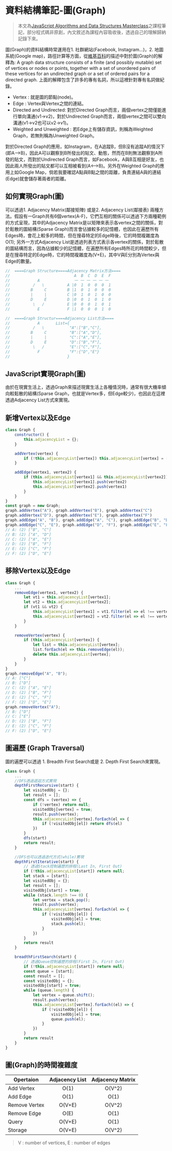 # 資料結構筆記-圖(Graph)

> 本文為[JavaScript Algorithms and Data Structures Masterclass](https://www.udemy.com/course/js-algorithms-and-data-structures-masterclass/)之課程筆記，部分程式碼非原創，內文敘述為課程內容吸收後，透過自己的理解歸納記錄下來。

圖(Graph)的資料結構時常運用在1. 社群網站(Facebook, Instagram...)，2. 地圖系統(Google map)，路徑計算等方面，從[維基百科](https://en.wikipedia.org/wiki/Graph_(abstract_data_type))的描述中對於圖(Graph)的解釋為: A graph data structure consists of a finite (and possibly mutable) set of vertices or nodes or points, together with a set of unordered pairs of these vertices for an undirected graph or a set of ordered pairs for a directed graph. 上面的解釋包含了許多的專有名詞，所以這裡針對專有名詞做紀錄。

* Vertex : 就是圖的節點(node)。
* Edge : Vertex與Vertex之間的連結。
* Directed and Undirected: 對於Directed Graph而言，兩個vertex之間僅能進行單向溝通(v1->v2)，對於Undirected Graph而言，兩個vertex之間可以雙向溝通(v1->v2也可以v2->v1)。
* Weighted and Unweighted : 若Edge上有儲存資訊，則稱為Weighted Graph，若無則稱為Unweighted Graph。

對於Directed Graph的應用，如Instagram，在A追蹤B，但B沒有追蹤A的情況下(即A-->B)，因此A可以觀察到B所發出的貼文、動態，然而在B則無法觀察到A所發的貼文，而對於Undirected Graph而言，如Facebook，A與B互相是好友，也因此兩人所發出的貼文都可以互相被看到(A<-->B)。另外在Weighted Graph的應用上如Google Map，倘若我要確認A點與B點之間的距離，負責連結A與的連結(Edge)就會儲存著兩者的距離。

## 如何實現Graph(圖)

可以透過1. Adjacency Matrix(鄰接矩陣) 或是2. Adjacency List(鄰接表) 兩種方法。假設有一Graph共有6個vertex(A-F)，它們互相的關係可以透過下方兩種範例的方式呈現，其中的Adjacency Matrix是以矩陣來表示各vertex之間的關係，對於鬆散的圖結構(Sparse Graph)而言會佔據較多的記憶體，也因此在遍歷所有Edges時，會花上較多的時間，但在搜尋特定的Edge時後，它的時間複雜度為O(1); 另外一方式Adjacency List是透過列表方式表示各vertex的關係，對於鬆散的圖結構而言，因為佔據較少的記憶體，在遍歷所有Edges時所花的時間較少，但是在搜尋特定的Edge時，它的時間複雜度為(V+E)，其中V與E分別為Vertex與Edge的數量。

```js
//  ====Graph Structure====Adjacency Matrix方法====
//                            A  B  C  D  E  F
//            A               一 一 一 一 一 一
//          /   \          A |0  1  0  0  0  1
//         B     C         B |1  0  1  0  0  0
//         |     |         C |0  1  0  1  0  0
//         D     E         D |0  0  1  0  1  0
//          \   /          E |0  0  0  1  0  1
//            E            F |1  0  0  0  1  0
```

```js
//  ====Graph Structur====Adjacency List方法====
//            A       List={
//          /   \           "A":["B","C"],
//         B     C          "B":["A","D"],
//         |     |          "C":["A","E"],
//         D     E          "D":["B","F"],
//          \   /           "E":["C","F"],
//            F             "F":{"D","E"}
//                         } 
```

## JavaScript實現Graph(圖)

由於在現實生活上，透過Graph來描述現實生活上各種情況時，通常有很大機率傾向較鬆散的結構(Sparse Graph，也就是Vertex多，但Edge較少)，也因此在這裡透過Adjacency List方式來實現。

## 新增Vertex以及Edge

```js
class Graph {
    constructor() {
        this.adjacencyList = {};
    }

    addVertex(vertex) {
        if (!this.adjacencyList[vertex]) this.adjacencyList[vertex] = [];
    }

    addEdge(vertex1, vertex2) {
        if (this.adjacencyList[vertex1] && this.adjacencyList[vertex2]) {
            this.adjacencyList[vertex1].push(vertex2)
            this.adjacencyList[vertex2].push(vertex1)
        }
    }
}
const graph = new Graph;
graph.addVertex("A"), graph.addVertex("B"), graph.addVertex("C")
graph.addVertex("D"), graph.addVertex("E"), graph.addVertex("F")
graph.addEdge("A", "B"), graph.addEdge("A", "C"), graph.addEdge("B", "D");
graph.addEdge("C", "E"), graph.addEdge("D", "F"), graph.addEdge("E", "F");
// A: (2) ["B", "C"]
// B: (2) ["A", "D"]
// C: (2) ["A", "E"]
// D: (2) ["B", "F"]
// E: (2) ["C", "F"]
// F: (2) ["D", "E"]
```

## 移除Vertex以及Edge

```js
class Graph {
    ...
    removeEdge(vertex1, vertex2) {
        let vt1 = this.adjacencyList[vertex1];
        let vt2 = this.adjacencyList[vertex2];
        if (vt1 && vt2) {
            this.adjacencyList[vertex1] = vt1.filter(el => el !== vertex2);
            this.adjacencyList[vertex2] = vt2.filter(el => el !== vertex1);
        }
    }

    removeVertex(vertex) {
        if (this.adjacencyList[vertex]) {
            let list = this.adjacencyList[vertex];
            list.forEach(el => this.removeEdge(el));
            delete this.adjacencyList[vertex];
        }
    }
}
graph.removeEdge("A", "B");
// A: ["C"]
// B: ["D"]
// C: (2) ["A", "E"]
// D: (2) ["B", "F"]
// E: (2) ["C", "F"]
// F: (2) ["D", "E"]
graph.removeVertex("A");
// B: ["D"]
// C: ["E"]
// D: (2) ["B", "F"]
// E: (2) ["C", "F"]
// F: (2) ["D", "E"]
```

## 圖遍歷 (Graph Traversal)

圖的遍歷可以透過 1. Breadth First Search或是 2. Depth First Search來實現。

```js
class Graph {
    ...
    //DFS透過遞迴方式實現
    depthFirstRecursive(start) {
        let visitedObj = {};
        let result = [];
        const dfs = (vertex) => {
            if (!vertex) return null;
            visitedObj[vertex] = true;
            result.push(vertex);
            this.adjacencyList[vertex].forEach(el => {
                if (!visitedObj[el]) return dfs(el)
            })
        }
        dfs(start)
        return result;
    }

    //DFS也可以透過迭代方式(while)實現
    depthFirstIterative(start) {
        // 透過Stack控制遍歷的排程(Last In, First Out)
        if (!this.adjacencyList[start]) return null;
        let stack = [start];
        let visitedObj = {};
        let result = [];
        visitedObj[start] = true;
        while (stack.length !== 0) {
            let vertex = stack.pop();
            result.push(vertex);
            this.adjacencyList[vertex].forEach(el => {
                if (!visitedObj[el]) {
                    visitedObj[el] = true;
                    stack.push(el);
                }
            })
        }
        return result
    }

    breadthFirstSearch(start) {
        // 透過Queue控制遍歷的排程(First In, First Out)
        if (!this.adjacencyList[start]) return null;
        const queue = [start];
        const result = [];
        const visitedObj = {};
        visitedObj[start] = true;
        while (queue.length) {
            let vertex = queue.shift();
            result.push(vertex);
            this.adjacencyList[vertex].forEach((el) => {
                if (!visitedObj[el]) {
                    visitedObj[el] = true;
                    queue.push(el);
                }
            })
        }
        return result
    }
}
```

## 圖(Graph)的時間複雜度

  Opertaion     | Adjacency List| Adjacency Matrix  |
  ----------    |:-------------:|:-----------------:|
  Add Vertex    |     O(1)      | O(V^2)            |
  Add Edge      |     O(1)      | O(1)              |
  Remove Vertex |     O(V+E)    | O(V^2)            |
  Remove Edge   |     O(E)      | O(1)              |
  Query         |     O(V+E)    | O(1)              |
  Storage       |     O(V+E)    | O(V^2)            |
  

> V : number of vertices, E : number of edges

<!-- ## Adjacency List VS. Adjacency Matrix

* List: 1. Can tak up less space(in sparse graphs) 2. Faster to iterate over all edges 3. Can be slower to lookup specific edge
* Matrix: 1. Takes up more space(in sparse graphs). 2. Slower to iterate over all edges. 3. Faster to lookup specific edge.

We are going to use adjacency list because the real world tends to lend itself to sparse and larger graphs. -->

<!-- ## 應用層面

* Nodes + Connections
* Social Networks
* Location/ Mapping
* Routing Algorithms
* Visual Hierarchy
* File System Optimizations
* EveryWhere! -->
